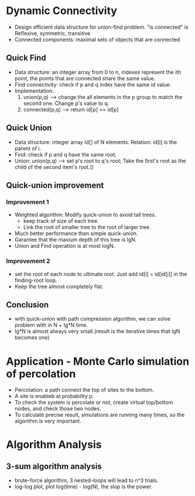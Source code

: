 # Dynamic Connectivity
* Design efficient data structure for union-find problem. "is connected" is Reflexive, symmetric, transitive
* Connected components: maximal sets of objects that are connected

## Quick Find
* Data structure: an integer array from 0 to n, indexes represent the ith point, the points that are connected share the same value.
* Find connectivity: check if p and q index have the same id value.
* Implementation:
  1. union(p,q) --> change the all elements in the p group to match the second one. Change p's value to q.
  2. connected(p,q) --> return id[p] == id[p]

## Quick Union
* Data structure: integer array id[] of N elements. Relation: id[i] is the parent of i.
* Find: check if p and q have the same root;
* Union: union(p,q) --> set p's root to q's root; Take the first's root as the child of the second item's root.()

## Quick-union improvement
### Improvement 1
* Weighted algorithm: Modify quick-union to avoid tall trees.
  * keep track of size of each tree.
  * Link the root of smaller tree to the root of larger tree.
* Much better performance than simple quick-union.
* Garantee that the maxium depth of this tree is lgN.
* Union and Find operation is at most logN.

### Improvement 2
* set the root of each node to ultimate root. Just add id[i] = id[id[i]] in the finding-root loop. 
* Keep the tree almost completely flat.

## Conclusion
* with quick-union with path compression algorithm, we can solve problem with in N + lg*N time.
* lg*N is almost always very small.(result is the iterative times that lgN becomes one)

# Application - Monte Carlo simulation of percolation
* Percolation: a path connect the top of sites to the bottom.
* A site is enableb at probability p.
* To check the system is percolate or not, create virtual top/bottom nodes, and check those two nodes.
* To calculate precise result, simulations are running many times, so the algorithm is very important.

# Algorithm Analysis
## 3-sum algorithm analysis
* brute-force algorithm, 3 nested-loops will lead to n^3 trials.
* log-log plot, plot log(time) - log(N), the slop is the power.
